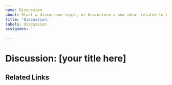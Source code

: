 ```yaml
---
name: Discussion
about: Start a discussion topic, or brainstorm a new idea, related to WinUI
title: 'Discussion:'
labels: discussion
assignees: ''

---
```


<!-- This is a template for discussion issues.
These issues invite members of our community to discuss any topics or ideas related to WinUI.  For example, you might
start a Discussion issue to see if others are interested in a cool new idea you've been thinking about that isn't quite
ready to be filed as a more formal Feature Proposal.

Discussion issues can also just be used to chat about non-feature-related topics, such as how WinUI relates to other
things happening in our industry, or stories you'd like to share about how WinUI meets (or doesn't) meet your needs.
-->

# Discussion: [your title here] 
<!-- Add a title for your Discussion issue. Please be short and descriptive, and write body text in this section. -->

## Related Links
<!-- Please list any related links or referneces to this discussion issue -->
